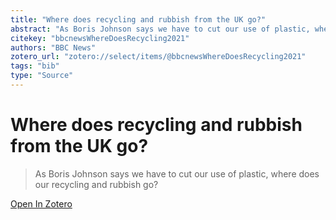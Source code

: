 ```yaml
---
title: "Where does recycling and rubbish from the UK go?"
abstract: "As Boris Johnson says we have to cut our use of plastic, where does our recycling and rubbish go?"
citekey: "bbcnewsWhereDoesRecycling2021"
authors: "BBC News"
zotero_url: "zotero://select/items/@bbcnewsWhereDoesRecycling2021"
tags: "bib"
type: "Source"
---
```


# Where does recycling and rubbish from the UK go? 
> As Boris Johnson says we have to cut our use of plastic, where does our recycling and rubbish go?

[Open In Zotero](zotero://select/items/@bbcnewsWhereDoesRecycling2021)